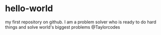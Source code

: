 # hello-world
my first repository on github.
I am a problem solver who is ready to do hard things and solve world's biggest problems @Taylorcodes

